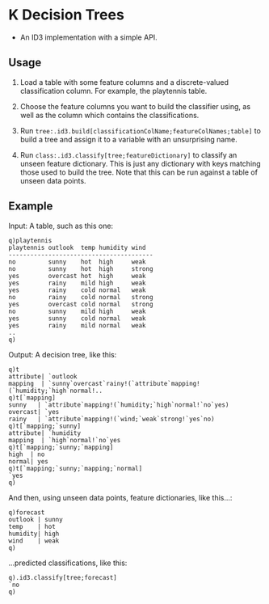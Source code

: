 # K Decision Trees

- An ID3 implementation with a simple API.

## Usage

1. Load a table with some feature columns and a discrete-valued classification
column. For example, the playtennis table.

2. Choose the feature columns you want to build the classifier using, as
well as the column which contains the classifications.

3. Run `tree:.id3.build[classificationColName;featureColNames;table]` to
build a tree and assign it to a variable with an unsurprising name.

4. Run `class:.id3.classify[tree;featureDictionary]` to classify an unseen
feature dictionary. This is just any dictionary with keys matching those used
to build the tree. Note that this can be run against a table of unseen data
points.

## Example

Input: A table, such as this one:

```
q)playtennis
playtennis outlook  temp humidity wind  
----------------------------------------
no         sunny    hot  high     weak  
no         sunny    hot  high     strong
yes        overcast hot  high     weak  
yes        rainy    mild high     weak  
yes        rainy    cold normal   weak  
no         rainy    cold normal   strong
yes        overcast cold normal   strong
no         sunny    mild high     weak  
yes        sunny    cold normal   weak  
yes        rainy    mild normal   weak  
..
q)
```

Output: A decision tree, like this:
```
q)t
attribute| `outlook
mapping  | `sunny`overcast`rainy!(`attribute`mapping!(`humidity;`high`normal!..
q)t[`mapping]
sunny   | `attribute`mapping!(`humidity;`high`normal!`no`yes)
overcast| `yes
rainy   | `attribute`mapping!(`wind;`weak`strong!`yes`no)
q)t[`mapping;`sunny]
attribute| `humidity
mapping  | `high`normal!`no`yes
q)t[`mapping;`sunny;`mapping]
high  | no
normal| yes
q)t[`mapping;`sunny;`mapping;`normal]
`yes
q)
```

And then, using unseen data points, feature dictionaries, like this...:

```
q)forecast
outlook | sunny
temp    | hot
humidity| high
wind    | weak
q)
```

...predicted classifications, like this:

```
q).id3.classify[tree;forecast]
`no
q)
```

